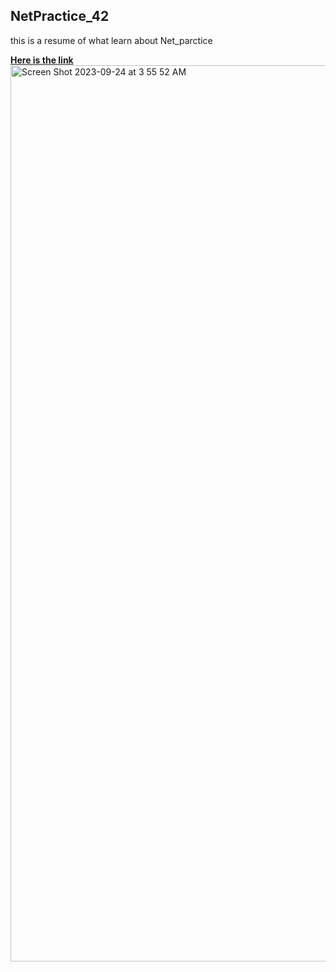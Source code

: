 <html>
  <head>
    
  </head>
  <body>
  <h2> NetPractice_42 </h2>
   <p>  this is a resume of what learn about Net_parctice </p>
   <a href="https://miro.com/app/board/uXjVMw8ceLU=/?share_link_id=961957777630" target="_blank"> <strong>  Here is  the link </strong> </a>
    
  <img width="1434" alt="Screen Shot 2023-09-24 at 3 55 52 AM" src="https://github.com/hachahbo/NetPractice_42/assets/116384287/e10890df-307f-4fff-969b-a7fbf1aa3675">
  </body>
</html>

